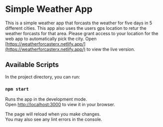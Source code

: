 # Simple Weather App

This is a simple weather app that forcasts the weather for five days in 5 different cities. This app also uses the users gps location to retur the weather forcasts for that area. Please grant access to your location for the web app to automatically pick the city.
Open [https://weatherforcasterx.netlify.app/](https://weatherforcasterx.netlify.app/) to view the live version.

## Available Scripts

In the project directory, you can run:

### `npm start`

Runs the app in the development mode.\
Open [http://localhost:3000](http://localhost:3000) to view it in your browser.

The page will reload when you make changes.\
You may also see any lint errors in the console.
